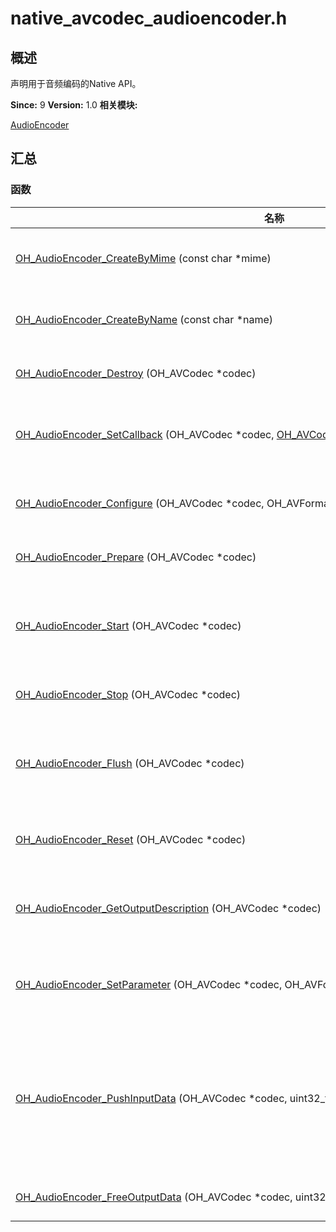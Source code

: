 # native_avcodec_audioencoder.h


## 概述

声明用于音频编码的Native API。

**Since:**
9
**Version:**
1.0
**相关模块:**

[AudioEncoder](_audio_encoder.md)


## 汇总


### 函数

  | 名称 | 描述 | 
| -------- | -------- |
| [OH_AudioEncoder_CreateByMime](_audio_encoder.md#ohaudioencodercreatebymime)&nbsp;(const&nbsp;char&nbsp;\*mime) | OH_AVCodec&nbsp;\*<br/>通过mime类型创建一个音频编码器实例，大多数情况下推荐使用该接口。&nbsp; | 
| [OH_AudioEncoder_CreateByName](_audio_encoder.md#ohaudioencodercreatebyname)&nbsp;(const&nbsp;char&nbsp;\*name) | OH_AVCodec&nbsp;\*<br/>通过音频编码器名称创建一个音频编码器实例，使用这个接口的前提是必须清楚编码器准确的名称。&nbsp; | 
| [OH_AudioEncoder_Destroy](_audio_encoder.md#ohaudioencoderdestroy)&nbsp;(OH_AVCodec&nbsp;\*codec) | [OH_AVErrCode](_core.md#ohaverrcode)<br/>清空编码器内部资源，并销毁编码器实例。&nbsp; | 
| [OH_AudioEncoder_SetCallback](_audio_encoder.md#ohaudioencodersetcallback)&nbsp;(OH_AVCodec&nbsp;\*codec,&nbsp;[OH_AVCodecAsyncCallback](_o_h___a_v_codec_async_callback.md)&nbsp;callback,&nbsp;void&nbsp;\*userData) | [OH_AVErrCode](_core.md#ohaverrcode)<br/>设置异步回调函数，使得你的应用能够响应音频编码器产生的事件，该接口被调用必须是在Prepare被调用前。&nbsp; | 
| [OH_AudioEncoder_Configure](_audio_encoder.md#ohaudioencoderconfigure)&nbsp;(OH_AVCodec&nbsp;\*codec,&nbsp;OH_AVFormat&nbsp;\*format) | [OH_AVErrCode](_core.md#ohaverrcode)<br/>配置音频编码器，典型地，需要配置被编码音频轨道的描述信息，该接口被调用必须是在Prepare被调用前。&nbsp; | 
| [OH_AudioEncoder_Prepare](_audio_encoder.md#ohaudioencoderprepare)&nbsp;(OH_AVCodec&nbsp;\*codec) | [OH_AVErrCode](_core.md#ohaverrcode)<br/>准备编码器内部资源，调用该接口前必须先调用Configure接口。&nbsp; | 
| [OH_AudioEncoder_Start](_audio_encoder.md#ohaudioencoderstart)&nbsp;(OH_AVCodec&nbsp;\*codec) | [OH_AVErrCode](_core.md#ohaverrcode)<br/>启动编码器，该接口必须在已经Prepare成功后调用。&nbsp;在启动成功后，编码器将开始报告[OH_AVCodecOnNeedInputData](_codec_base.md#ohavcodeconneedinputdata)事件。&nbsp; | 
| [OH_AudioEncoder_Stop](_audio_encoder.md#ohaudioencoderstop)&nbsp;(OH_AVCodec&nbsp;\*codec) | [OH_AVErrCode](_core.md#ohaverrcode)<br/>停止编码器。在停止后可通过Start重新进入Started状态。&nbsp; | 
| [OH_AudioEncoder_Flush](_audio_encoder.md#ohaudioencoderflush)&nbsp;(OH_AVCodec&nbsp;\*codec) | [OH_AVErrCode](_core.md#ohaverrcode)<br/>清空编码器内部缓存的输入输出数据。在该接口被调用后，所有先前通过异步回调报告的Buffer的索引都将&nbsp;失效，确保不要再访问这些索引对应的Buffers。&nbsp; | 
| [OH_AudioEncoder_Reset](_audio_encoder.md#ohaudioencoderreset)&nbsp;(OH_AVCodec&nbsp;\*codec) | [OH_AVErrCode](_core.md#ohaverrcode)<br/>重置编码器。如需继续编码工作，需要重新调用Configure接口以配置该编码器实例。&nbsp; | 
| [OH_AudioEncoder_GetOutputDescription](_audio_encoder.md#ohaudioencodergetoutputdescription)&nbsp;(OH_AVCodec&nbsp;\*codec) | OH_AVFormat&nbsp;\*<br/>获取该编码器输出数据的描述信息，需要注意的是，返回值所指向的OH_AVFormat实例需调用者手动释放。&nbsp; | 
| [OH_AudioEncoder_SetParameter](_audio_encoder.md#ohaudioencodersetparameter)&nbsp;(OH_AVCodec&nbsp;\*codec,&nbsp;OH_AVFormat&nbsp;\*format) | [OH_AVErrCode](_core.md#ohaverrcode)<br/>向编码器设置动态参数，注意：该接口仅能在编码器被启动后调用，同时错误的参数设置，可能会导致编码失败。&nbsp; | 
| [OH_AudioEncoder_PushInputData](_audio_encoder.md#ohaudioencoderpushinputdata)&nbsp;(OH_AVCodec&nbsp;\*codec,&nbsp;uint32_t&nbsp;index,&nbsp;[OH_AVCodecBufferAttr](_o_h___a_v_codec_buffer_attr.md)&nbsp;attr) | [OH_AVErrCode](_core.md#ohaverrcode)<br/>将填充好数据的输入Buffer提交给音频编码器。[OH_AVCodecOnNeedInputData](_codec_base.md#ohavcodeconneedinputdata)回调会报告可用的输入&nbsp;Buffer及对应的索引值。一旦指定索引的Buffer被提交给编码器，直到再一次收到[OH_AVCodecOnNeedInputData](_codec_base.md#ohavcodeconneedinputdata)&nbsp;回调报告相同索引的Buffer可用前，该Buffer都不可以再次被访问。&nbsp; | 
| [OH_AudioEncoder_FreeOutputData](_audio_encoder.md#ohaudioencoderfreeoutputdata)&nbsp;(OH_AVCodec&nbsp;\*codec,&nbsp;uint32_t&nbsp;index) | [OH_AVErrCode](_core.md#ohaverrcode)<br/>将处理结束的输出Buffer交还给编码器。&nbsp; | 
